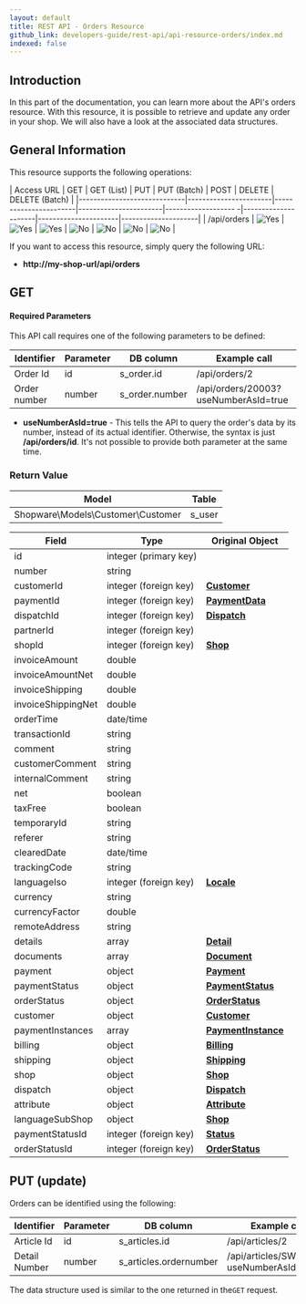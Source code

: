 ```yaml
---
layout: default
title: REST API - Orders Resource
github_link: developers-guide/rest-api/api-resource-orders/index.md
indexed: false
---
```


## Introduction

In this part of the documentation, you can learn more about the API's orders resource. With this resource, it is possible to retrieve and update any order in your shop. We will also have a look at the associated data structures.


## General Information

This resource supports the following operations:

|  Access URL                 | GET                   | GET (List)            | PUT                   | PUT (Batch)         | POST                | DELETE               | DELETE (Batch)      |
|-----------------------------|-----------------------|-----------------------|-----------------------|------------------- -|---------------------|----------------------|---------------------|
| /api/orders              	  | ![Yes](./img/yes.png) | ![Yes](./img/yes.png) | ![Yes](./img/yes.png) | ![No](./img/no.png) | ![No](./img/no.png) | ![No](./img/yes.png) | ![No](./img/no.png) |

If you want to access this resource, simply query the following URL:

* **http://my-shop-url/api/orders**

## GET

#### Required Parameters

This API call requires one of the following parameters to be defined:

| Identifier      | Parameter | DB column                    | Example call                           |
|-----------------|-----------|------------------------------|----------------------------------------|
| Order Id        | id        | s_order.id                   | /api/orders/2                          |
| Order number    | number    | s_order.number               | /api/orders/20003?useNumberAsId=true   |

* **useNumberAsId=true** - This tells the API to query the order's data by its number, instead of its actual identifier. Otherwise, the syntax is just **/api/orders/id**. It's not possible to provide both parameter at the same time.

### Return Value

| Model					             | Table			     |
|------------------------------------|-----------------------|
| Shopware\Models\Customer\Customer  | s_user                |

| Field                 | Type                  | Original Object                                                               |
|-----------------------|-----------------------|-------------------------------------------------------------------------------|
| id				    | integer (primary key) | 							                                                    |
| number				| string				|																				|
| customerId			| integer (foreign key) | **[Customer](./api-resource-customer)**										|
| paymentId				| integer (foreign key)	| **[PaymentData](./models/#payment-data)**										|
| dispatchId			| integer (foreign key)	| **[Dispatch](./models/#dispatch)**											|
| partnerId				| integer (foreign key)	|    																			|
| shopId				| integer (foreign key)	| **[Shop](./models/#shop)**													|
| invoiceAmount			| double				|																				|
| invoiceAmountNet		| double				|																				|
| invoiceShipping		| double				|																				|
| invoiceShippingNet	| double				|																				|
| orderTime				| date/time				|																				|
| transactionId			| string				|																				|
| comment				| string				|																				|
| customerComment		| string				|																				|
| internalComment		| string				|																				|
| net					| boolean				|																				|
| taxFree				| boolean				|																				|
| temporaryId			| string				|																				|
| referer				| string				|																				|
| clearedDate			| date/time				|																				|
| trackingCode			| string				|																				|
| languageIso			| integer (foreign key)	| **[Locale](./models/#locale)**												|
| currency				| string				|																				|
| currencyFactor		| double				|																				|
| remoteAddress			| string				|																				|
| details				| array					| **[Detail](./models/#article-detail)**										|
| documents				| array					| **[Document](./models/#document)**											|
| payment				| object				| **[Payment](./models/#payment-instance)**										|
| paymentStatus			| object				| **[PaymentStatus](./models/#payment-status)**									|
| orderStatus			| object				| **[OrderStatus](./models/#order-status)**										|
| customer				| object				| **[Customer](./models/#customer)**											|
| paymentInstances		| array					| **[PaymentInstance](./models/#payment-instance)**								|
| billing				| object				| **[Billing](./models/#billing)**												|
| shipping				| object				| **[Shipping](./models/#shipping)**											|
| shop					| object				| **[Shop](./models/#shop)**													|
| dispatch				| object				| **[Dispatch](./models/#dispatch)**											|
| attribute				| object				| **[Attribute](./models/#order-attribute)**									|
| languageSubShop		| object				| **[Shop](./models/#shop)**													|
| paymentStatusId   	| integer (foreign key)	| **[Status](./models/#payment-status)**										|
| orderStatusId			| integer (foreign key) | **[OrderStatus](./models/#order-status)**										|

## PUT (update)

Orders can be identified using the following:

| Identifier    | Parameter | DB column              | Example call                             |
|---------------|-----------|------------------------|------------------------------------------|
| Article Id    | id        | s_articles.id          | /api/articles/2                          |
| Detail Number | number    | s_articles.ordernumber | /api/articles/SW10003?useNumberAsId=true |

The data structure used is similar to the one returned in the`GET` request.
